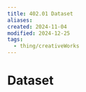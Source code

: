 ```yaml
---
title: 402.01 Dataset
aliases: 
created: 2024-11-04
modified: 2024-12-25
tags:
  - thing/creativeWorks
---
```

# Dataset
